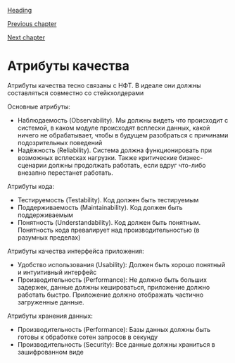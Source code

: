 [Heading](../heading.md)

[Previous chapter](07-critical-processes.md)

[Next chapter](09-nfr.md)

# Атрибуты качества

Атрибуты качества тесно связаны с НФТ. В идеале они должны составляться совместно со стейкхолдерами

Основные атрибуты:
* Наблюдаемость (Observability). Мы должны видеть что происходит с системой, в каком модуле происходят всплески данных, какой ничего не обрабатывает, чтобы в будущем разобраться с причинами подозрительных поведений
* Надёжность (Reliability). Система должна функционировать при возможных всплесках нагрузки. Также критические бизнес-сценарии должны продолжать работать, если вдруг что-либо внезапно перестанет работать.

Атрибуты кода:
* Тестируемость (Testability). Код должен быть тестируемым
* Поддерживаемость (Maintainability). Код должен быть поддерживаемым
* Понятность (Understandability). Код должен быть понятным. Понятность кода превалирует над производительностью (в разумных пределах)


Атрибуты качества интерфейса приложения:
* Удобство использования (Usability): Должен быть хорошо понятный и интуитивный интерфейс
* Производительность (Performance): Не должно быть больших задержек, данные должны кешироваться, приложение должно работать быстро. Приложение должно отображать частично загруженные данные.

Атрибуты хранения данных:
* Производительность (Performance): Базы данных должны быть готовы к обработке сотен запросов в секунду
* Производительность (Security): Все данные должны храниться в зашифрованном виде
